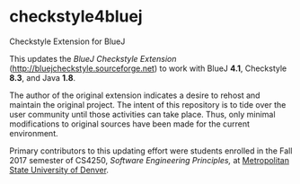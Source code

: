 # checkstyle4bluej
Checkstyle Extension for BlueJ

This updates the *BlueJ Checkstyle Extension* (http://bluejcheckstyle.sourceforge.net) to work with BlueJ **4.1**, Checkstyle **8.3**, and Java **1.8**.

The author of the original extension indicates a desire to rehost and maintain the original project.  The intent of this repository is to tide over the user community until those activities can take place.  Thus, only minimal modifications to original sources have been made for the current environment.

Primary contributors to this updating effort were students enrolled in the Fall 2017 semester of CS4250, *Software Engineering Principles,* at [Metropolitan State University of Denver](msudenver.edu).
